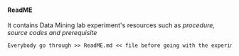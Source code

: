 #### ReadME
It contains Data Mining lab experiment's resources such as *procedure, source codes and prerequisite*

```txt
Everybody go through >> ReadME.md << file before going with the experiment
